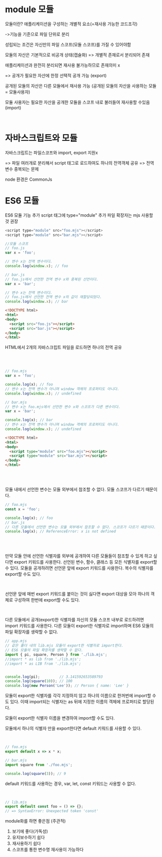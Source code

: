 # module 모듈

모듈이란? 애플리케이션을 구성하는 개별적 요소(=재사용 가능한 코드조각)

->기능을 기준으로 파일 단위로 분리

성립되는 조건은 자신만의 파일 스코프(모듈 스코프)를 가질 수 있어야함

모듈의 자산은 기본적으로 비공개 상태(캡슐화) => 개별적 존재로서 분리되어 존재

애플리케이션과 완전히 분리되면 재사용 불가능하므로 존재의미 x

=> 공개가 필요한 자산에 한정 선택적 공개 가능 (export)

공개된 모듈의 자산은 다른 모듈에서 재사용 가능 (공개된 모듈의 자산을 사용하는 모듈 = 모듈사용자)

모듈 사용자는 필요한 자산을 공개한 모듈을 스코프 내로 불러들여 재사용할 수있음(import)

<br>

# 자바스크립트와 모듈

자바스크립트는 파일스코프와 import, export 지원x

=> 파일 여러개로 분리해서 script 태그로 로드하여도 하나의 전역객체 공유 => 전역변수 중복되는 문제

node 환경은 CommonJs

# ES6 모듈

ES6 모듈 기능 추가 script 태그에 type="module" 추가 파일 확장자는 mjs 사용할 것 권장

```javascript
<script type="module" src="foo.mjs"></script>
<script type="module" src="bar.mjs"></script>

//모듈 스코프
// foo.js
var x = 'foo';

// 변수 x는 전역 변수이다.
console.log(window.x); // foo

// bar.js
// foo.js에서 선언한 전역 변수 x와 중복된 선언이다.
var x = 'bar';

// 변수 x는 전역 변수이다.
// foo.js에서 선언한 전역 변수 x의 값이 재할당되었다.
console.log(window.x); // bar
```

```html
<!DOCTYPE html>
<html>
<body>
  <script src="foo.js"></script>
  <script src="bar.js"></script>
</body>
</html>
```

HTML에서 2개의 자바스크립트 파일을 로드하면 하나의 전역 공유

<br>

<br>

```javascript
// foo.mjs
var x = 'foo';

console.log(x); // foo
// 변수 x는 전역 변수가 아니며 window 객체의 프로퍼티도 아니다.
console.log(window.x); // undefined

// bar.mjs
// 변수 x는 foo.mjs에서 선언한 변수 x와 스코프가 다른 변수이다.
var x = 'bar';

console.log(x); // bar
// 변수 x는 전역 변수가 아니며 window 객체의 프로퍼티도 아니다.
console.log(window.x); // undefined
```

```html
<!DOCTYPE html>
<html>
<body>
  <script type="module" src="foo.mjs"></script>
  <script type="module" src="bar.mjs"></script>
</body>
</html>
```

<br>

<br>

모듈 내에서 선언한 변수는 모듈 외부에서 참조할 수 없다. 모듈 스코프가 다르기 때문이다.

```javascript
// foo.mjs
const x = 'foo';

console.log(x); // foo
// bar.js
// 다른 모듈에서 선언한 변수는 모듈 외부에서 참조할 수 없다. 스코프가 다르기 때문이다.
console.log(x); // ReferenceError: x is not defined
```

<br>

<br>

만약 모듈 안에 선언한 식별자를 외부에 공개하여 다른 모듈들이 참조할 수 있게 하고 싶다면 export 키워드를 사용한다. 선언된 변수, 함수, 클래스 등 모든 식별자를 export할 수 있다. 모듈을 공개하려면 선언문 앞에 export 키워드를 사용한다. 복수의 식별자를 export할 수도 있다.

<br>

선언문 앞에 매번 export 키워드를 붙이는 것이 싫다면 export 대상을 모아 하나의 객체로 구성하여 한번에 export할 수도 있다.

<br>

다른 모듈에서 공개(export)한 식별자를 자신의 모듈 스코프 내부로 로드하려면 import 키워드를 사용한다. 다른 모듈이 export한 식별자로 import하며 ES6 모듈의 파일 확장자를 생략할 수 없다.

```javascript
// app.mjs
// 같은 폴더 내의 lib.mjs 모듈이 export한 식별자로 import한다.
// ES6 모듈의 파일 확장자를 생략할 수 없다.
import { pi, square, Person } from './lib.mjs';
//import * as lib from './lib.mjs';
//import * as LIB from './lib.mjs';


console.log(pi);         // 3.141592653589793
console.log(square(10)); // 100
console.log(new Person('Lee')); // Person { name: 'Lee' }
```

모듈이 export한 식별자를 각각 지정하지 않고 하나의 이름으로 한꺼번에 import할 수도 있다. 이때 import되는 식별자는 as 뒤에 지정한 이름의 객체에 프로퍼티로 할당된다.

모듈이 export한 식별자 이름을 변경하여 import할 수도 있다.

모듈에서 하나의 식별자 만을 export한다면 default 키워드를 사용할 수 있다.

<br>

```javascript
// foo.mjs
export default x => x * x;

// bar.mjs
import square from './foo.mjs';

console.log(square(3)); // 9
```

default 키워드를 사용하는 경우, var, let, const 키워드는 사용할 수 없다.

<br>

```javascript
// lib.mjs
export default const foo = () => {};
// => SyntaxError: Unexpected token 'const'
```

module화를 하면 좋은점 (주관적)

1. 보기에 좋다(가독성)
2. 유지보수하기 쉽다
3. 재사용하기 쉽다
4. 스코프를 통한 변수명 재사용이 가능하다